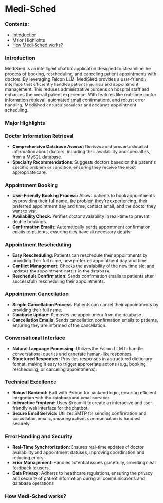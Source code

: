 # Medi-Sched
### Contents:
- [Introduction](https://github.com/Yub-S/Neuro-tech?tab=readme-ov-file#introduction)
- [Major Highlights](https://github.com/Yub-S/Neuro-tech?tab=readme-ov-file#majorhighlights)
- [How Medi-Sched works?](https://github.com/Yub-S/Neuro-tech?tab=readme-ov-file#howmedi-schedworks?)

### Introduction
 MediShed is an intelligent chatbot application designed to streamline the process of booking, rescheduling, and canceling patient appointments with doctors. By leveraging Falcon LLM, MediShed provides a user-friendly interface that efficiently handles patient inquiries and appointment management. This reduces administrative burdens on hospital staff and enhances the overall patient experience. With features like real-time doctor information retrieval, automated email confirmations, and robust error handling, MediShed ensures seamless and accurate appointment scheduling.
### Major Highlights
### Doctor Information Retrieval
- **Comprehensive Database Access:** Retrieves and presents detailed information about doctors, including their availability and specialties, from a MySQL database.
- **Specialty Recommendations:** Suggests doctors based on the patient's specific problem or condition, ensuring they receive the most appropriate care.

### Appointment Booking
- **User-Friendly Booking Process:** Allows patients to book appointments by providing their full name, the problem they're experiencing, their preferred appointment day and time, contact email, and the doctor they want to visit.
- **Availability Check:** Verifies doctor availability in real-time to prevent double bookings.
- **Confirmation Emails:** Automatically sends appointment confirmation emails to patients, ensuring they have all necessary details.

### Appointment Rescheduling
- **Easy Rescheduling:** Patients can reschedule their appointments by providing their full name, new preferred appointment day, and time.
- **Conflict Management:** Checks the availability of the new time slot and updates the appointment details in the database.
- **Reschedule Confirmation:** Sends confirmation emails to patients after successfully rescheduling their appointments.

### Appointment Cancellation
- **Simple Cancellation Process:** Patients can cancel their appointments by providing their full name.
- **Database Update:** Removes the appointment from the database.
- **Cancellation Emails:** Sends cancellation confirmation emails to patients, ensuring they are informed of the cancellation.

### Conversational Interface
- **Natural Language Processing:** Utilizes the Falcon LLM to handle conversational queries and generate human-like responses.
- **Structured Responses:** Provides responses in a structured dictionary format, making it easy to trigger appropriate actions (e.g., booking, rescheduling, or canceling appointments).

### Technical Excellence
- **Robust Backend:** Built with Python for backend logic, ensuring efficient integration with the database and email services.
- **Interactive Frontend:** Uses Streamlit to create an interactive and user-friendly web interface for the chatbot.
- **Secure Email Service:** Utilizes SMTP for sending confirmation and cancellation emails, ensuring patient communication is handled securely.

### Error Handling and Security
- **Real-Time Synchronization:** Ensures real-time updates of doctor availability and appointment statuses, improving coordination and reducing errors.
- **Error Management:** Handles potential issues gracefully, providing clear feedback to users.
- **Data Privacy:** Adheres to healthcare regulations, ensuring the privacy and security of patient information during all communications and database operations.

### How Medi-Sched works?
